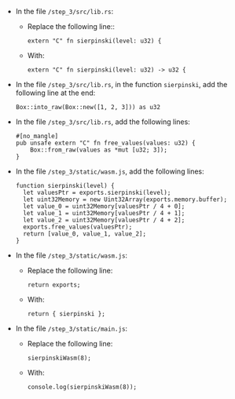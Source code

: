 * In the file `/step_3/src/lib.rs`:

  * Replace the following line::

        extern "C" fn sierpinski(level: u32) {

  * With:

        extern "C" fn sierpinski(level: u32) -> u32 {

* In the file `/step_3/src/lib.rs`, in the function `sierpinski`, add the following line at the end:

      Box::into_raw(Box::new([1, 2, 3])) as u32

* In the file `/step_3/src/lib.rs`, add the following lines:

      #[no_mangle]
      pub unsafe extern "C" fn free_values(values: u32) {
          Box::from_raw(values as *mut [u32; 3]);
      }

* In the file `/step_3/static/wasm.js`, add the following lines:

      function sierpinski(level) {
        let valuesPtr = exports.sierpinski(level);
        let uint32Memory = new Uint32Array(exports.memory.buffer);
        let value_0 = uint32Memory[valuesPtr / 4 + 0];
        let value_1 = uint32Memory[valuesPtr / 4 + 1];
        let value_2 = uint32Memory[valuesPtr / 4 + 2];
        exports.free_values(valuesPtr);
        return [value_0, value_1, value_2];
      }

* In the file `/step_3/static/wasm.js`:

  * Replace the following line:
   
        return exports;

  * With:
  
        return { sierpinski };

* In the file `/step_3/static/main.js`:

  * Replace the following line:
   
        sierpinskiWasm(8);

  * With:
  
        console.log(sierpinskiWasm(8));
        